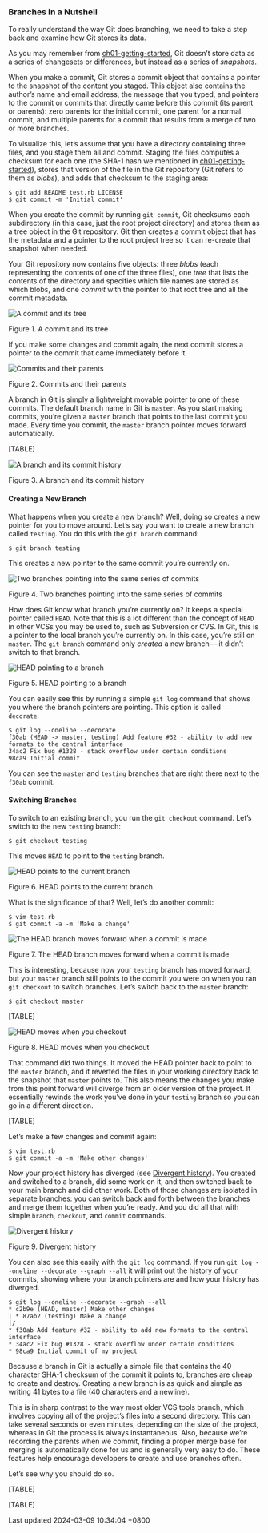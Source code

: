 ### Branches in a Nutshell

To really understand the way Git does branching, we need to take a step
back and examine how Git stores its data.

As you may remember from
[ch01-getting-started](ch01-getting-started.md#what_is_git_section),
Git doesn’t store data as a series of changesets or differences, but
instead as a series of *snapshots*.

When you make a commit, Git stores a commit object that contains a
pointer to the snapshot of the content you staged. This object also
contains the author’s name and email address, the message that you
typed, and pointers to the commit or commits that directly came before
this commit (its parent or parents): zero parents for the initial
commit, one parent for a normal commit, and multiple parents for a
commit that results from a merge of two or more branches.

To visualize this, let’s assume that you have a directory containing
three files, and you stage them all and commit. Staging the files
computes a checksum for each one (the SHA-1 hash we mentioned in
[ch01-getting-started](ch01-getting-started.md#what_is_git_section)),
stores that version of the file in the Git repository (Git refers to
them as *blobs*), and adds that checksum to the staging area:

```shell
$ git add README test.rb LICENSE
$ git commit -m 'Initial commit'
```

When you create the commit by running `git commit`, Git checksums each
subdirectory (in this case, just the root project directory) and stores
them as a tree object in the Git repository. Git then creates a commit
object that has the metadata and a pointer to the root project tree so
it can re-create that snapshot when needed.

Your Git repository now contains five objects: three *blobs* (each
representing the contents of one of the three files), one *tree* that
lists the contents of the directory and specifies which file names are
stored as which blobs, and one *commit* with the pointer to that root
tree and all the commit metadata.

![A commit and its tree](../../../../images/commit-and-tree.png)

Figure 1. A commit and its tree

If you make some changes and commit again, the next commit stores a
pointer to the commit that came immediately before it.

![Commits and their parents](../../../../images/commits-and-parents.png)

Figure 2. Commits and their parents

A branch in Git is simply a lightweight movable pointer to one of these
commits. The default branch name in Git is `master`. As you start making
commits, you’re given a `master` branch that points to the last commit
you made. Every time you commit, the `master` branch pointer moves
forward automatically.

[TABLE]

![A branch and its commit history](../../../../images/branch-and-history.png)

Figure 3. A branch and its commit history

#### Creating a New Branch

What happens when you create a new branch? Well, doing so creates a new
pointer for you to move around. Let’s say you want to create a new
branch called `testing`. You do this with the `git branch` command:

```shell
$ git branch testing
```

This creates a new pointer to the same commit you’re currently on.

![Two branches pointing into the same series of
commits](../../../../images/two-branches.png)

Figure 4. Two branches pointing into the same series of commits

How does Git know what branch you’re currently on? It keeps a special
pointer called `HEAD`. Note that this is a lot different than the
concept of `HEAD` in other VCSs you may be used to, such as Subversion
or CVS. In Git, this is a pointer to the local branch you’re currently
on. In this case, you’re still on `master`. The `git branch` command
only *created* a new branch — it didn’t switch to that branch.

![HEAD pointing to a branch](../../../../images/head-to-master.png)

Figure 5. HEAD pointing to a branch

You can easily see this by running a simple `git log` command that shows
you where the branch pointers are pointing. This option is called
`--decorate`.

```shell
$ git log --oneline --decorate
f30ab (HEAD -> master, testing) Add feature #32 - ability to add new formats to the central interface
34ac2 Fix bug #1328 - stack overflow under certain conditions
98ca9 Initial commit
```

You can see the `master` and `testing` branches that are right there
next to the `f30ab` commit.

#### Switching Branches

To switch to an existing branch, you run the `git checkout` command.
Let’s switch to the new `testing` branch:

```shell
$ git checkout testing
```

This moves `HEAD` to point to the `testing` branch.

![HEAD points to the current branch](../../../../images/head-to-testing.png)

Figure 6. HEAD points to the current branch

What is the significance of that? Well, let’s do another commit:

```shell
$ vim test.rb
$ git commit -a -m 'Make a change'
```

![The HEAD branch moves forward when a commit is
made](../../../../images/advance-testing.png)

Figure 7. The HEAD branch moves forward when a commit is made

This is interesting, because now your `testing` branch has moved
forward, but your `master` branch still points to the commit you were on
when you ran `git checkout` to switch branches. Let’s switch back to the
`master` branch:

```shell
$ git checkout master
```

[TABLE]

![HEAD moves when you checkout](../../../../images/checkout-master.png)

Figure 8. HEAD moves when you checkout

That command did two things. It moved the HEAD pointer back to point to
the `master` branch, and it reverted the files in your working directory
back to the snapshot that `master` points to. This also means the
changes you make from this point forward will diverge from an older
version of the project. It essentially rewinds the work you’ve done in
your `testing` branch so you can go in a different direction.

[TABLE]

Let’s make a few changes and commit again:

```shell
$ vim test.rb
$ git commit -a -m 'Make other changes'
```

Now your project history has diverged (see [Divergent
history](#divergent_history)). You created and switched to a branch, did
some work on it, and then switched back to your main branch and did
other work. Both of those changes are isolated in separate branches: you
can switch back and forth between the branches and merge them together
when you’re ready. And you did all that with simple `branch`,
`checkout`, and `commit` commands.

![Divergent history](../../../../images/advance-master.png)

Figure 9. Divergent history

You can also see this easily with the `git log` command. If you run
`git log --oneline --decorate --graph --all` it will print out the
history of your commits, showing where your branch pointers are and how
your history has diverged.

```shell
$ git log --oneline --decorate --graph --all
* c2b9e (HEAD, master) Make other changes
| * 87ab2 (testing) Make a change
|/
* f30ab Add feature #32 - ability to add new formats to the central interface
* 34ac2 Fix bug #1328 - stack overflow under certain conditions
* 98ca9 Initial commit of my project
```

Because a branch in Git is actually a simple file that contains the 40
character SHA-1 checksum of the commit it points to, branches are cheap
to create and destroy. Creating a new branch is as quick and simple as
writing 41 bytes to a file (40 characters and a newline).

This is in sharp contrast to the way most older VCS tools branch, which
involves copying all of the project’s files into a second directory.
This can take several seconds or even minutes, depending on the size of
the project, whereas in Git the process is always instantaneous. Also,
because we’re recording the parents when we commit, finding a proper
merge base for merging is automatically done for us and is generally
very easy to do. These features help encourage developers to create and
use branches often.

Let’s see why you should do so.

[TABLE]

[TABLE]

Last updated 2024-03-09 10:34:04 +0800
